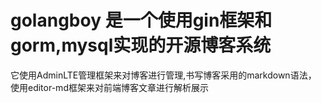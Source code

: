 # golangboy 是一个使用gin框架和gorm,mysql实现的开源博客系统  
它使用AdminLTE管理框架来对博客进行管理,书写博客采用的markdown语法，  
使用editor-md框架来对前端博客文章进行解析展示
